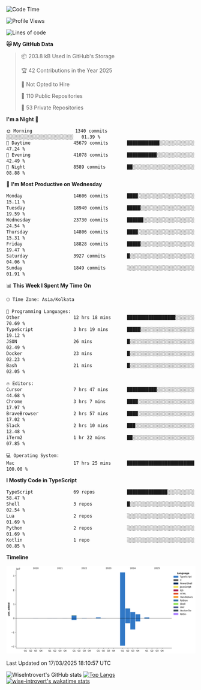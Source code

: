 <!--START_SECTION:waka-->
![Code Time](http://img.shields.io/badge/Code%20Time-2%2C265%20hrs%2053%20mins-blue)

![Profile Views](http://img.shields.io/badge/Profile%20Views-3-blue)

![Lines of code](https://img.shields.io/badge/From%20Hello%20World%20I%27ve%20Written-49.9%20million%20lines%20of%20code-blue)

**🐱 My GitHub Data** 

> 📦 203.8 kB Used in GitHub's Storage 
 > 
> 🏆 42 Contributions in the Year 2025
 > 
> 🚫 Not Opted to Hire
 > 
> 📜 110 Public Repositories 
 > 
> 🔑 53 Private Repositories 
 > 
**I'm a Night 🦉** 

```text
🌞 Morning                1340 commits        ░░░░░░░░░░░░░░░░░░░░░░░░░   01.39 % 
🌆 Daytime                45679 commits       ████████████░░░░░░░░░░░░░   47.24 % 
🌃 Evening                41078 commits       ███████████░░░░░░░░░░░░░░   42.49 % 
🌙 Night                  8589 commits        ██░░░░░░░░░░░░░░░░░░░░░░░   08.88 % 
```
📅 **I'm Most Productive on Wednesday** 

```text
Monday                   14606 commits       ████░░░░░░░░░░░░░░░░░░░░░   15.11 % 
Tuesday                  18940 commits       █████░░░░░░░░░░░░░░░░░░░░   19.59 % 
Wednesday                23730 commits       ██████░░░░░░░░░░░░░░░░░░░   24.54 % 
Thursday                 14806 commits       ████░░░░░░░░░░░░░░░░░░░░░   15.31 % 
Friday                   18828 commits       █████░░░░░░░░░░░░░░░░░░░░   19.47 % 
Saturday                 3927 commits        █░░░░░░░░░░░░░░░░░░░░░░░░   04.06 % 
Sunday                   1849 commits        ░░░░░░░░░░░░░░░░░░░░░░░░░   01.91 % 
```


📊 **This Week I Spent My Time On** 

```text
🕑︎ Time Zone: Asia/Kolkata

💬 Programming Languages: 
Other                    12 hrs 18 mins      ██████████████████░░░░░░░   70.69 % 
TypeScript               3 hrs 19 mins       █████░░░░░░░░░░░░░░░░░░░░   19.12 % 
JSON                     26 mins             █░░░░░░░░░░░░░░░░░░░░░░░░   02.49 % 
Docker                   23 mins             █░░░░░░░░░░░░░░░░░░░░░░░░   02.23 % 
Bash                     21 mins             █░░░░░░░░░░░░░░░░░░░░░░░░   02.05 % 

🔥 Editors: 
Cursor                   7 hrs 47 mins       ███████████░░░░░░░░░░░░░░   44.68 % 
Chrome                   3 hrs 7 mins        ████░░░░░░░░░░░░░░░░░░░░░   17.97 % 
BraveBrowser             2 hrs 57 mins       ████░░░░░░░░░░░░░░░░░░░░░   17.02 % 
Slack                    2 hrs 10 mins       ███░░░░░░░░░░░░░░░░░░░░░░   12.48 % 
iTerm2                   1 hr 22 mins        ██░░░░░░░░░░░░░░░░░░░░░░░   07.85 % 

💻 Operating System: 
Mac                      17 hrs 25 mins      █████████████████████████   100.00 % 
```

**I Mostly Code in TypeScript** 

```text
TypeScript               69 repos            ███████████████░░░░░░░░░░   58.47 % 
Shell                    3 repos             █░░░░░░░░░░░░░░░░░░░░░░░░   02.54 % 
Lua                      2 repos             ░░░░░░░░░░░░░░░░░░░░░░░░░   01.69 % 
Python                   2 repos             ░░░░░░░░░░░░░░░░░░░░░░░░░   01.69 % 
Kotlin                   1 repo              ░░░░░░░░░░░░░░░░░░░░░░░░░   00.85 % 
```



**Timeline**

![Lines of Code chart](https://raw.githubusercontent.com/wise-introvert/wise-introvert/master/assets/bar_graph.png)


 Last Updated on 17/03/2025 18:10:57 UTC
<!--END_SECTION:waka-->

![WiseIntrovert's GitHub stats](https://github-readme-stats.vercel.app/api?username=wise-introvert&count_private=true&show_icons=true)
[![Top Langs](https://github-readme-stats.vercel.app/api/top-langs/?username=wise-introvert&langs_count=10)](https://github.com/anuraghazra/github-readme-stats)
[![wise-introvert's wakatime stats](https://github-readme-stats.vercel.app/api/wakatime?username=wiseintrovert)](https://github.com/anuraghazra/github-readme-stats)
